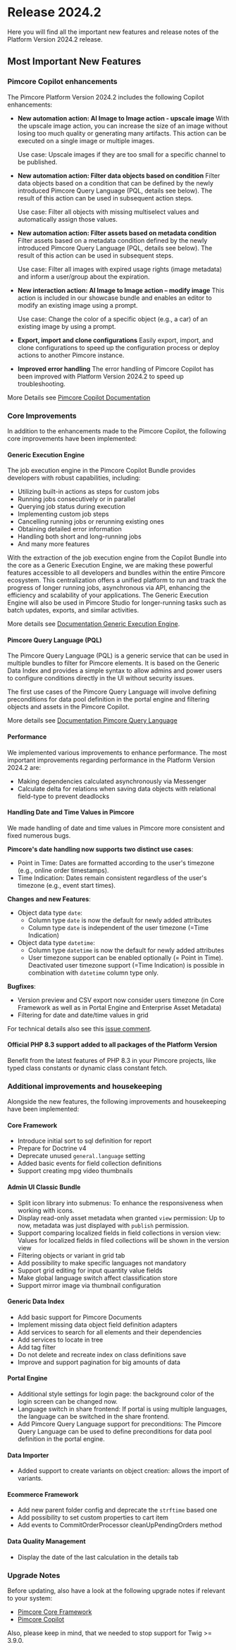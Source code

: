 # Release 2024.2
Here you will find all the important new features and release notes of the Platform Version 2024.2 release.

## Most Important New Features

### Pimcore Copilot enhancements
The Pimcore Platform Version 2024.2 includes the following Copilot enhancements:

- **New automation action: AI Image to Image action - upscale image**
  With the upscale image action, you can increase the size of an image without losing too much quality or generating many 
  artifacts. This action can be executed on a single image or multiple images.

  Use case:
  Upscale images if they are too small for a specific channel to be published.


- **New automation action: Filter data objects based on condition**
  Filter data objects based on a condition that can be defined by the newly introduced Pimcore Query Language (PQL, details see below). 
  The result of this action can be used in subsequent action steps.
  
  Use case:
  Filter all objects with missing multiselect values and automatically assign those values.

- **New automation action: Filter assets based on metadata condition**
  Filter assets based on a metadata condition defined by the newly introduced Pimcore Query Language (PQL, details see below). 
  The result of this action can be used in subsequent steps.
  
  Use case:
  Filter all images with expired usage rights (image metadata) and inform a user/group about the expiration.

- **New interaction action: AI Image to Image action – modify image**
  This action is included in our showcase bundle and enables an editor to modify an existing image using a prompt.

  Use case:
  Change the color of a specific object (e.g., a car) of an existing image by using a prompt.

- **Export, import and clone configurations**
  Easily export, import, and clone configurations to speed up the configuration process or deploy actions to another Pimcore instance.

- **Improved error handling**
  The error handling of Pimcore Copilot has been improved with Platform Version 2024.2 to speed up troubleshooting.

More Details see [Pimcore Copilot Documentation](https://pimcore.com/docs/platform/Copilot/)

### Core Improvements
In addition to the enhancements made to the Pimcore Copilot, the following core improvements have been implemented:

#### Generic Execution Engine
The job execution engine in the Pimcore Copilot Bundle provides developers with robust capabilities, including:

- Utilizing built-in actions as steps for custom jobs
- Running jobs consecutively or in parallel
- Querying job status during execution
- Implementing custom job steps
- Cancelling running jobs or rerunning existing ones
- Obtaining detailed error information
- Handling both short and long-running jobs
- And many more features

With the extraction of the job execution engine from the Copilot Bundle into the core as a Generic Execution Engine, we 
are making these powerful features accessible to all developers and bundles within the entire Pimcore ecosystem. This 
centralization offers a unified platform to run and track the progress of longer running jobs, asynchronous via API, 
enhancing the efficiency and scalability of your applications. The Generic Execution Engine will also be used in Pimcore 
Studio for longer-running tasks such as batch updates, exports, and similar activities.

More details see [Documentation Generic Execution Engine](https://pimcore.com/docs/platform/Pimcore/Development_Tools_and_Details/Generic_Execution_Engine/).

#### Pimcore Query Language (PQL)
The Pimcore Query Language (PQL) is a generic service that can be used in multiple bundles to filter for Pimcore elements. 
It is based on the Generic Data Index and provides a simple syntax to allow admins and power users to configure conditions 
directly in the UI without security issues.

The first use cases of the Pimcore Query Language will involve defining preconditions for data pool definition in the 
portal engine and filtering objects and assets in the Pimcore Copilot.

More details see [Documentation Pimcore Query Language](https://pimcore.com/docs/platform/Generic_Data_Index/Searching_For_Data_In_Index/Pimcore_Query_Language/)

#### Performance
We implemented various improvements to enhance performance. The most important improvements regarding performance in the 
Platform Version 2024.2 are:

- Making dependencies calculated asynchronously via Messenger
- Calculate delta for relations when saving data objects with relational field-type to prevent deadlocks


#### Handling Date and Time Values in Pimcore

We made handling of date and time values in Pimcore more consistent and fixed numerous bugs.

**Pimcore's date handling now supports two distinct use cases**:
- Point in Time: Dates are formatted according to the user's timezone (e.g., online order timestamps).
- Time Indication: Dates remain consistent regardless of the user's timezone (e.g., event start times).

**Changes and new Features**:
- Object data type `date`:
    - Column type `date` is now the default for newly added attributes
    - Column type `date` is independent of the user timezone (=Time Indication)
- Object data type `datetime`:
    - Column type `datetime` is now the default for newly added attributes
    - User timezone support can be enabled optionally (= Point in Time).
      Deactivated user timezone support (=Time Indication) is possible in combination with `datetime` column type only.

**Bugfixes**:
- Version preview and CSV export now consider users timezone (in Core Framework as well as in Portal Engine and Enterprise Asset Metadata)
- Filtering for date and date/time values in grid

For technical details also see this [issue comment](https://github.com/pimcore/pimcore/issues/16184#issuecomment-2145188141).

#### Official PHP 8.3 support added to all packages of the Platform Version
Benefit from the latest features of PHP 8.3 in your Pimcore projects, like typed class constants or dynamic class constant fetch.


### Additional improvements and housekeeping

Alongside the new features, the following improvements and housekeeping have been implemented:

#### Core Framework
- Introduce initial sort to sql definition for report
- Prepare for Doctrine v4
- Deprecate unused `general.language` setting
- Added basic events for field collection definitions
- Support creating mpg video thumbnails

#### Admin UI Classic Bundle
- Split icon library into submenus: To enhance the responsiveness when working with icons.
- Display read-only asset metadata when granted `view` permission: Up to now, metadata was just displayed with `publish` permission.
- Support comparing localized fields in field collections in version view: Values for localized fields in filed collections will be shown in the version view
- Filtering objects or variant in grid tab
- Add possibility to make specific languages not mandatory
- Support grid editing for input quantity value fields 
- Make global language switch affect classification store
- Support mirror image via thumbnail configuration


#### Generic Data Index
- Add basic support for Pimcore Documents
- Implement missing data object field definition adapters
- Add services to search for all elements and their dependencies
- Add services to locate in tree
- Add tag filter
- Do not delete and recreate index on class definitions save
- Improve and support pagination for big amounts of data


#### Portal Engine
- Additional style settings for login page: the background color of the login screen can be changed now.
- Language switch in share frontend: If portal is using multiple languages, the language can be switched in the share frontend.
- Add Pimcore Query Language support for preconditions: The Pimcore Query Language can be used to define preconditions for data pool definition in the portal engine.


#### Data Importer
- Added support to create variants on object creation: allows the import of variants. 

#### Ecommerce Framework
- Add new parent folder config and deprecate the `strftime` based one
- Add possibility to set custom properties to cart item
- Add events to CommitOrderProcessor cleanUpPendingOrders method

#### Data Quality Management
- Display the date of the last calculation in the details tab


### Upgrade Notes
Before updating, also have a look at the following upgrade notes if relevant to your system:
- [Pimcore Core Framework](https://pimcore.com/docs/platform/Pimcore/Installation_and_Upgrade/Upgrade_Notes/#pimcore-1130)
- [Pimcore Copilot](https://pimcore.com/docs/platform/Copilot/Upgrade_Notes#100-to-110)

Also, please keep in mind, that we needed to stop support for Twig >= 3.9.0. 
